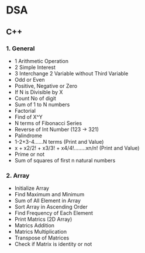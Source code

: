 # DSA

## C++

### 1. General
- 1 Arithmetic Operation
- 2 Simple Interest
- 3 Interchange 2 Variable without Third Variable
- Odd or Even
- Positive, Negative or Zero
- If N is Divisible by X
- Count No of digit
- Sum of 1 to N numbers 
- Factorial
- Find of X^Y
- N terms of Fibonacci Series
- Reverse of Int Number (123 -> 321)
- Palindrome
- 1-2+3-4……N terms (Print and Value)
- x + x2/2! + x3/3! + x4/4!……..xn/n! (Print and Value)
- Prime or not
- Sum of squares of first n natural numbers

### 2. Array
- Initialize Array
- Find Maximum and Minimum
- Sum of All Element in Array
- Sort Array in Ascending Order
- Find Frequency of Each Element
- Print Matrics (2D Array)
- Matrics Addition
- Matrics Multiplication
- Transpose of Matrices
- Check if Matrix is identity or not
